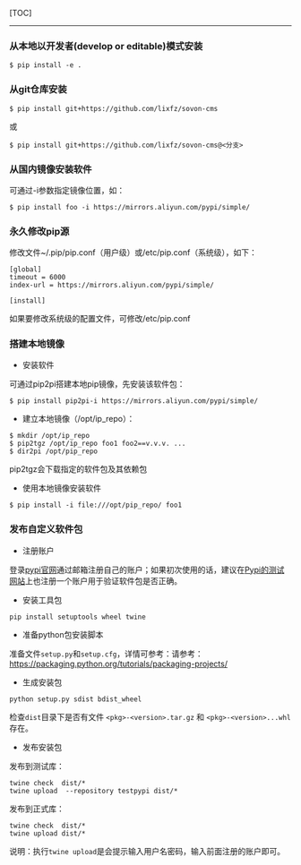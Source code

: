 [TOC]

---

### 从本地以开发者(develop or editable)模式安装
```
$ pip install -e .
```


### 从git仓库安装

```
$ pip install git+https://github.com/lixfz/sovon-cms
```

或
```
$ pip install git+https://github.com/lixfz/sovon-cms@<分支>
```

### 从国内镜像安装软件

可通过-i参数指定镜像位置，如：
```
$ pip install foo -i https://mirrors.aliyun.com/pypi/simple/
```



### 永久修改pip源

修改文件~/.pip/pip.conf（用户级）或/etc/pip.conf（系统级），如下：

```
[global]
timeout = 6000
index-url = https://mirrors.aliyun.com/pypi/simple/

[install]

```

如果要修改系统级的配置文件，可修改/etc/pip.conf



### 搭建本地镜像

* 安装软件

 可通过pip2pi搭建本地pip镜像，先安装该软件包：

```
$ pip install pip2pi-i https://mirrors.aliyun.com/pypi/simple/
```


* 建立本地镜像（/opt/ip_repo）：

```
$ mkdir /opt/ip_repo
$ pip2tgz /opt/ip_repo foo1 foo2==v.v.v. ...
$ dir2pi /opt/pip_repo
```

 pip2tgz会下载指定的软件包及其依赖包

* 使用本地镜像安装软件

```
$ pip install -i file:///opt/pip_repo/ foo1
```



### 发布自定义软件包

* 注册账户

登录[pypi官网](https://pypi.org/)通过邮箱注册自己的账户；如果初次使用的话，建议在[Pypi的测试网站](https://test.pypi.org/)上也注册一个账户用于验证软件包是否正确。


* 安装工具包

```
pip install setuptools wheel twine
```

* 准备python包安装脚本

准备文件`setup.py`和`setup.cfg`，详情可参考：请参考：https://packaging.python.org/tutorials/packaging-projects/

* 生成安装包

```
python setup.py sdist bdist_wheel
```

检查`dist`目录下是否有文件 `<pkg>-<version>.tar.gz` 和 `<pkg>-<version>...whl` 存在。

* 发布安装包

发布到测试库：
```
twine check  dist/*
twine upload  --repository testpypi dist/*
```

发布到正式库：
```
twine check  dist/*
twine upload dist/*
```


说明：执行`twine upload`是会提示输入用户名密码，输入前面注册的账户即可。



